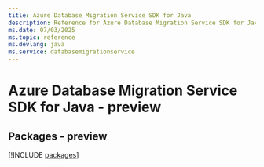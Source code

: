 ```yaml
---
title: Azure Database Migration Service SDK for Java
description: Reference for Azure Database Migration Service SDK for Java
ms.date: 07/03/2025
ms.topic: reference
ms.devlang: java
ms.service: databasemigrationservice
---
```

# Azure Database Migration Service SDK for Java - preview
## Packages - preview
[!INCLUDE [packages](database-migration-service-index.md)]